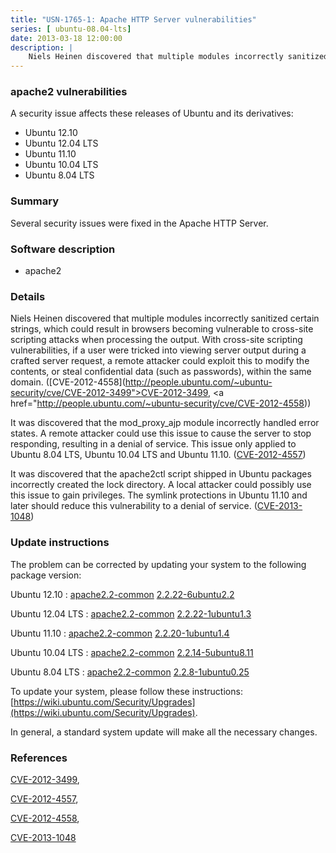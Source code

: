```yaml
---
title: "USN-1765-1: Apache HTTP Server vulnerabilities"
series: [ ubuntu-08.04-lts]
date: 2013-03-18 12:00:00
description: |
    Niels Heinen discovered that multiple modules incorrectly sanitized certain strings, which could result in browsers becoming vulnerable to cross-site scripting attacks when processing the output. With cross-site scripting vulnerabilities, if a user were tricked into viewing server output during a crafted server request, a remote attacker could exploit this to modify the contents, or steal confidential data (such as passwords), within the same domain. ([CVE-2012-4558](http://people.ubuntu.com/~ubuntu-security/cve/CVE-2012-3499">CVE-2012-3499</a>, <a href="http://people.ubuntu.com/~ubuntu-security/cve/CVE-2012-4558))
--- 
```

 
### apache2 vulnerabilities

A security issue affects these releases of Ubuntu and its derivatives:

* Ubuntu 12.10
* Ubuntu 12.04 LTS
* Ubuntu 11.10
* Ubuntu 10.04 LTS
* Ubuntu 8.04 LTS

### Summary

Several security issues were fixed in the Apache HTTP Server. 

### Software description

* apache2 

### Details

Niels Heinen discovered that multiple modules incorrectly sanitized certain strings, which could result in browsers becoming vulnerable to cross-site scripting attacks when processing the output. With cross-site scripting vulnerabilities, if a user were tricked into viewing server output during a crafted server request, a remote attacker could exploit this to modify the contents, or steal confidential data (such as passwords), within the same domain. ([CVE-2012-4558](http://people.ubuntu.com/~ubuntu-security/cve/CVE-2012-3499">CVE-2012-3499</a>, <a href="http://people.ubuntu.com/~ubuntu-security/cve/CVE-2012-4558))

It was discovered that the mod_proxy_ajp module incorrectly handled error states. A remote attacker could use this issue to cause the server to stop responding, resulting in a denial of service. This issue only applied to Ubuntu 8.04 LTS, Ubuntu 10.04 LTS and Ubuntu 11.10. ([CVE-2012-4557](http://people.ubuntu.com/~ubuntu-security/cve/CVE-2012-4557))

It was discovered that the apache2ctl script shipped in Ubuntu packages incorrectly created the lock directory. A local attacker could possibly use this issue to gain privileges. The symlink protections in Ubuntu 11.10 and later should reduce this vulnerability to a denial of service. ([CVE-2013-1048](http://people.ubuntu.com/~ubuntu-security/cve/CVE-2013-1048)) 

### Update instructions

The problem can be corrected by updating your system to the following package version:

Ubuntu 12.10
 : [apache2.2-common](https://launchpad.net/ubuntu/+source/apache2) <span> [2.2.22-6ubuntu2.2](https://launchpad.net/ubuntu/+source/apache2/2.2.22-6ubuntu2.2) </span> 

Ubuntu 12.04 LTS
 : [apache2.2-common](https://launchpad.net/ubuntu/+source/apache2) <span> [2.2.22-1ubuntu1.3](https://launchpad.net/ubuntu/+source/apache2/2.2.22-1ubuntu1.3) </span> 

Ubuntu 11.10
 : [apache2.2-common](https://launchpad.net/ubuntu/+source/apache2) <span> [2.2.20-1ubuntu1.4](https://launchpad.net/ubuntu/+source/apache2/2.2.20-1ubuntu1.4) </span> 

Ubuntu 10.04 LTS
 : [apache2.2-common](https://launchpad.net/ubuntu/+source/apache2) <span> [2.2.14-5ubuntu8.11](https://launchpad.net/ubuntu/+source/apache2/2.2.14-5ubuntu8.11) </span> 

Ubuntu 8.04 LTS
 : [apache2.2-common](https://launchpad.net/ubuntu/+source/apache2) <span> [2.2.8-1ubuntu0.25](https://launchpad.net/ubuntu/+source/apache2/2.2.8-1ubuntu0.25) </span> 

To update your system, please follow these instructions: [https://wiki.ubuntu.com/Security/Upgrades](https://wiki.ubuntu.com/Security/Upgrades).

In general, a standard system update will make all the necessary changes. 

### References

 [CVE-2012-3499](http://people.ubuntu.com/~ubuntu-security/cve/CVE-2012-3499), 

 [CVE-2012-4557](http://people.ubuntu.com/~ubuntu-security/cve/CVE-2012-4557), 

 [CVE-2012-4558](http://people.ubuntu.com/~ubuntu-security/cve/CVE-2012-4558), 

 [CVE-2013-1048](http://people.ubuntu.com/~ubuntu-security/cve/CVE-2013-1048)
 
